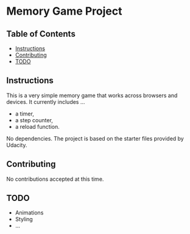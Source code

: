 # Memory Game Project

## Table of Contents

* [Instructions](#instructions)
* [Contributing](#contributing)
* [TODO](#TODO)

## Instructions

This is a very simple memory game that works across browsers and devices. It currently includes ...

* a timer,
* a step counter,
* a reload function.


No dependencies. The project is based on the starter files provided by Udacity.

## Contributing

No contributions accepted at this time.

## TODO

* Animations
* Styling
* ...